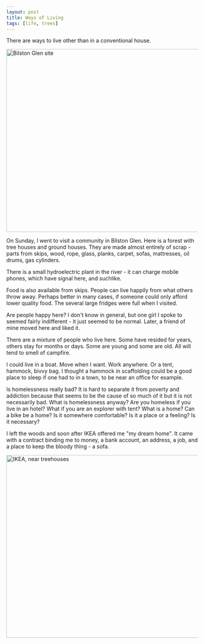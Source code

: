 ```yaml
---
layout: post
title: Ways of Living
tags: [life, trees]
---
```


There are ways to live other than in a conventional house.

<img src="http://farm7.static.flickr.com/6012/5975477373_d3de359f7b_z.jpg"
width="640" height="480" alt="Bilston Glen site">

On Sunday, I went to visit a community in Bilston Glen. Here is a forest with
tree houses and ground houses. They are made almost entirely of scrap - parts
from skips, wood, rope, glass, planks, carpet, sofas, mattresses, oil drums,
gas cylinders.

There is a small hydroelectric plant in the river - it can charge mobile
phones, which have signal here, and suchlike.

Food is also available from skips. People can live happily from what others
throw away. Perhaps better in many cases, if someone could only afford lower
quality food. The several large fridges were full when I visited.

Are people happy here? I don't know in general, but one girl I spoke to seemed
fairly indifferent - it just seemed to be normal. Later, a friend of mine
moved here and liked it.

There are a mixture of people who live here. Some have resided for years,
others stay for months or days. Some are young and some are old. All will tend
to smell of campfire.

I could live in a boat. Move when I want. Work anywhere. Or a tent, hammock,
bivvy bag. I thought a hammock in scaffolding could be a good place to sleep
if one had to in a town, to be near an office for example.

Is homelessness really bad? It is hard to separate it from poverty and
addiction because that seems to be the cause of so much of it but it is not
necessarily bad. What is homelessness anyway? Are you homeless if you live in
an hotel?  What if you are an explorer with tent? What is a home? Can a bike
be a home? Is it somewhere comfortable? Is it a place or a feeling? Is it
necessary?

I left the woods and soon after IKEA offered me "my dream home". It came with
a contract binding me to money, a bank account, an address, a job, and a place
to keep the bloody thing - a sofa.

<img src="http://farm7.static.flickr.com/6148/5976040942_e35f5e01f4_z.jpg"
width="640" height="480" alt="IKEA, near treehouses">